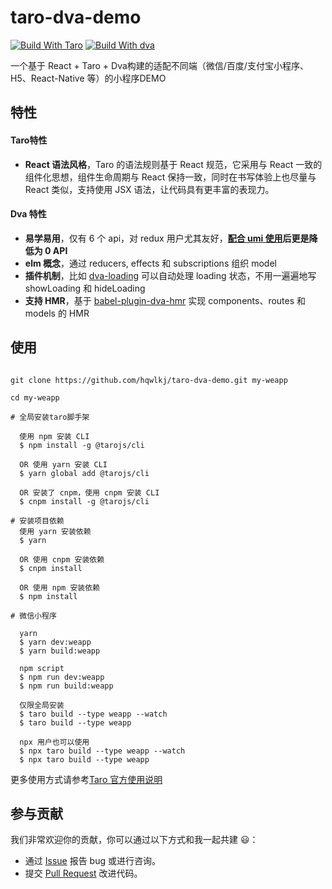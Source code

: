 # taro-dva-demo

[![Build With Taro](https://img.shields.io/badge/build%20with-Taro-028fe4.svg?style=flat-square)](https://github.com/NervJS/taro/)
[![Build With dva](https://img.shields.io/badge/build%20with-dva-028fe4.svg?style=flat-square)](https://dvajs.com/)

一个基于 React + Taro + Dva构建的适配不同端（微信/百度/支付宝小程序、H5、React-Native 等）的小程序DEMO


## 特性

#### Taro特性

* **React 语法风格**，Taro 的语法规则基于 React 规范，它采用与 React 一致的组件化思想，组件生命周期与 React 保持一致，同时在书写体验上也尽量与 React 类似，支持使用 JSX 语法，让代码具有更丰富的表现力。

#### Dva 特性
* **易学易用**，仅有 6 个 api，对 redux 用户尤其友好，**[配合 umi 使用](https://umijs.org/guide/with-dva.html)后更是降低为 0 API**
* **elm 概念**，通过 reducers, effects 和 subscriptions 组织 model
* **插件机制**，比如 [dva-loading](https://github.com/dvajs/dva/tree/master/packages/dva-loading) 可以自动处理 loading 状态，不用一遍遍地写 showLoading 和 hideLoading
* **支持 HMR**，基于 [babel-plugin-dva-hmr](https://github.com/dvajs/babel-plugin-dva-hmr) 实现 components、routes 和 models 的 HMR


## 使用

```

git clone https://github.com/hqwlkj/taro-dva-demo.git my-weapp

cd my-weapp

# 全局安装taro脚手架
  
  使用 npm 安装 CLI
  $ npm install -g @tarojs/cli
  
  OR 使用 yarn 安装 CLI
  $ yarn global add @tarojs/cli
  
  OR 安装了 cnpm，使用 cnpm 安装 CLI
  $ cnpm install -g @tarojs/cli

# 安装项目依赖
  使用 yarn 安装依赖
  $ yarn
  
  OR 使用 cnpm 安装依赖
  $ cnpm install
  
  OR 使用 npm 安装依赖
  $ npm install

# 微信小程序
  
  yarn
  $ yarn dev:weapp
  $ yarn build:weapp
  
  npm script
  $ npm run dev:weapp
  $ npm run build:weapp
  
  仅限全局安装
  $ taro build --type weapp --watch
  $ taro build --type weapp
  
  npx 用户也可以使用
  $ npx taro build --type weapp --watch
  $ npx taro build --type weapp

```
更多使用方式请参考[Taro 官方使用说明](http://taro-docs.jd.com/taro/docs/GETTING-STARTED.html)

## 参与贡献

我们非常欢迎你的贡献，你可以通过以下方式和我一起共建 :smiley:：

- 通过 [Issue](https://github.com/hqwlkj/taro-dva-demo/issues) 报告 bug 或进行咨询。
- 提交 [Pull Request](https://github.com/hqwlkj/taro-dva-demo/pulls) 改进代码。
